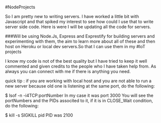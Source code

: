 #NodeProjects

So I am pretty new to writing servers. I have worked a little bit with Javascript and that spiked my interest to see how could I use that to write server side code. Here is were I will be updating all the code for servers.

###Will be using Node.Js, Express and Exprestify
for building servers and experimenting with them, the aim to learn more about all of these and then host on Heroku or local dev servers.So that I can use them in my #IoT projects

 I know my code is not of the best quality but I have tried to keep it well commented and given credits to the people who I have taken help from. 
As always you can connect with me if there is anything you need.

quick tip : if you are working with local host and you are not able to run a new server because old one is listening at the same port, do the following:

$ lsof -n -i4TCP:portNumber   In my case it was port 3000
You will see the portNumbers and the PIDs associted to it, if it is in CLOSE_Wait condition, do the following:

$ kill -s SIGKILL pid     PID was 2100


